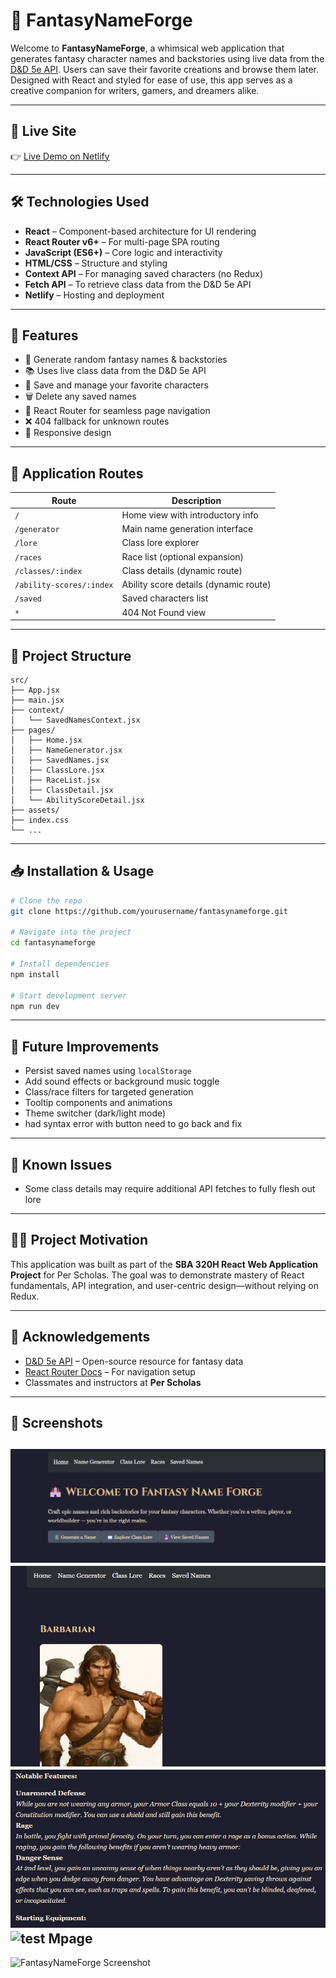 # 🧝 FantasyNameForge

Welcome to **FantasyNameForge**, a whimsical web application that generates fantasy character names and backstories using live data from the [D&D 5e API](https://www.dnd5eapi.co/). Users can save their favorite creations and browse them later. Designed with React and styled for ease of use, this app serves as a creative companion for writers, gamers, and dreamers alike.

---

## 📌 Live Site

👉 [Live Demo on Netlify](https://your-netlify-deployment-url.netlify.app)

---

## 🛠 Technologies Used

- **React** – Component-based architecture for UI rendering
- **React Router v6+** – For multi-page SPA routing
- **JavaScript (ES6+)** – Core logic and interactivity
- **HTML/CSS** – Structure and styling
- **Context API** – For managing saved characters (no Redux)
- **Fetch API** – To retrieve class data from the D&D 5e API
- **Netlify** – Hosting and deployment

---

## 🚀 Features

- 🎲 Generate random fantasy names & backstories
- 📚 Uses live class data from the D&D 5e API
- 💾 Save and manage your favorite characters
- 🗑️ Delete any saved names
- 🔁 React Router for seamless page navigation
- ❌ 404 fallback for unknown routes
- 📱 Responsive design

---

## 🧭 Application Routes

| Route | Description |
|-------|-------------|
| `/` | Home view with introductory info |
| `/generator` | Main name generation interface |
| `/lore` | Class lore explorer |
| `/races` | Race list (optional expansion) |
| `/classes/:index` | Class details (dynamic route) |
| `/ability-scores/:index` | Ability score details (dynamic route) |
| `/saved` | Saved characters list |
| `*` | 404 Not Found view |

---

## 📂 Project Structure

```
src/
├── App.jsx
├── main.jsx
├── context/
│   └── SavedNamesContext.jsx
├── pages/
│   ├── Home.jsx
│   ├── NameGenerator.jsx
│   ├── SavedNames.jsx
│   ├── ClassLore.jsx
│   ├── RaceList.jsx
│   ├── ClassDetail.jsx
│   └── AbilityScoreDetail.jsx
├── assets/
├── index.css
└── ...
```

---

## 📥 Installation & Usage

```bash
# Clone the repo
git clone https://github.com/yourusername/fantasynameforge.git

# Navigate into the project
cd fantasynameforge

# Install dependencies
npm install

# Start development server
npm run dev
```

---

## 🧠 Future Improvements

- Persist saved names using `localStorage`
- Add sound effects or background music toggle
- Class/race filters for targeted generation
- Tooltip components and animations
- Theme switcher (dark/light mode)
- had syntax error with button need to go back and fix

---

## 🐛 Known Issues

- Some class details may require additional API fetches to fully flesh out lore
---

## 👨‍🏫 Project Motivation

This application was built as part of the **SBA 320H React Web Application Project** for Per Scholas. The goal was to demonstrate mastery of React fundamentals, API integration, and user-centric design—without relying on Redux.

---

## 🙏 Acknowledgements

- [D&D 5e API](https://www.dnd5eapi.co/) – Open-source resource for fantasy data
- [React Router Docs](https://reactrouter.com/) – For navigation setup
- Classmates and instructors at **Per Scholas**

---

## 📸 Screenshots

![main page](public\assets\images\main1.jpg)
![character profile](public\assets\images\main2.jpg)
![character profile ext](public\assets\images\main3.jpg)
![test Mpage](https://raw.githubusercontent.com/omelendez1/SBA-320H---React-Web-Application-Project/main/src/assets/images\main1.jpg)
---
![FantasyNameForge Screenshot](https://raw.githubusercontent.com/omelendez1/assets-repo/main/fantasynameforge/main1.jpg)